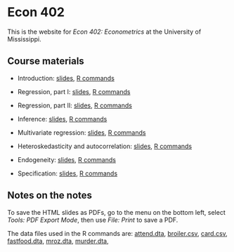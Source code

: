 # Econ 402

This is the website for *Econ 402: Econometrics* at the University of Mississippi.

## Course materials

* Introduction: [slides](Intro.html), [R commands](Intro.R)

* Regression, part I: [slides](Regression.html), [R commands](Regression.R)

* Regression, part II: [slides](Regression2.html), [R commands](Regression2.R)

* Inference: [slides](Inference.html), [R commands](Inference.R)

* Multivariate regression: [slides](MultiRegression.html), [R commands](MultiRegression.R)

* Heteroskedasticity and autocorrelation: [slides](HetAuto.html), [R commands](HetAuto.R)

* Endogeneity: [slides](Endog.html), [R commands](Endog.R)

* Specification: [slides](Spec.html), [R commands](Spec.R)

## Notes on the notes

To save the HTML slides as PDFs, go to the menu on the bottom left, select *Tools: PDF Export Mode*, then use *File: Print* to save a PDF.

The data files used in the R commands are: [attend.dta](attend.dta), [broiler.csv](broiler.csv), [card.csv](card.csv), [fastfood.dta](fastfood.dta), [mroz.dta](mroz.dta), [murder.dta](murder.dta), 